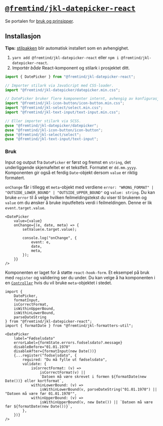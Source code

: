 # [`@fremtind/jkl-datepicker-react`](https://jokul.fremtind.no/komponenter/datepicker)

Se portalen for [bruk og prinsipper](https://jokul.fremtind.no/komponenter/datepicker).

## Installasjon

**Tips:** [stilpakken](../datepicker/) blir automatisk installert som en avhengighet.

1. `yarn add @fremtind/jkl-datepicker-react` eller `npm i @fremtind/jkl-datepicker-react`.
2. Importér _både_ React-komponent og stilark i prosjektet ditt.

```js
import { DatePicker } from "@fremtind/jkl-datepicker-react";

// Importer stilark via JavaScript med CSS-loader.
import "@fremtind/jkl-datepicker/datepicker.min.css";

// DatePicker bruker flere komponenter internt, avhengig av konfigurasjon. Select blir bare brukt i utvidet velger.
import "@fremtind/jkl-icon-button/icon-button.min.css";
import "@fremtind/jkl-select/select.min.css";
import "@fremtind/jkl-text-input/text-input.min.css";
```

```scss
// Eller importer stilark via SCSS.
@use "@fremtind/jkl-datepicker/datepicker";
@use "@fremtind/jkl-icon-button/icon-button";
@use "@fremtind/jkl-select/select";
@use "@fremtind/jkl-text-input/text-input";
```

### Bruk

Input og output fra `DatePicker` er først og fremst en `string`, det underliggende skjemafeltet er et tekstfelt. Formatet er `dd.mm.yyyy`. Komponenten gir også et ferdig `Date`-objekt dersom `value` er riktig formatert.

`onChange` får i tillegg et `meta`-objekt med verdiene `error: "WRONG_FORMAT" | "OUTSIDE_LOWER_BOUND" | "OUTSIDE_UPPER_BOUND"` og `value: string`. Du kan bruke `error` til å velge hvilken feilmeldingstekst du viser til brukeren og `value` om du ønsker å bruke inputfeltets verdi i feilmeldingen. Denne er lik `event.target.value`.

```tsx
<DatePicker
    value={value}
    onChange={(e, date, meta) => {
        setValue(e.target.value);

        console.log("onChange", {
            event: e,
            date,
            meta,
        });
    }}
/>
```

Komponenten er laget for å støtte `react-hook-form`. Et eksempel på bruk med `register` og validering ser du under. Du kan velge å ha komponenten i en [`Controller`](https://react-hook-form.com/advanced-usage#ControlledmixedwithUncontrolledComponents) hvis du vil bruke `meta`-objektet i stedet.

```tsx
import {
    DatePicker,
    formatInput,
    isCorrectFormat,
    isWithinUpperBound,
    isWithinLowerBound,
    parseDateString
} from "@fremtind/jkl-datepicker-react";
import { formatDate } from "@fremtind/jkl-formatters-util";

<DatePicker
    label="Fødselsdato"
    errorLabel={formState.errors.fodselsdato?.message}
    disableBefore="01.01.1970"
    disableAfter={formatInput(new Date())}
    {...register("fodselsdato", {
        required: "Du må fylle ut fødselsdato",
        validate: {
            isCorrectFormat: (v) =>
                isCorrectFormat(v) ||
                `Datoen må være skrevet i formen ${formatDate(new Date())} eller kortformat`,
            withinLowerBound: (v) =>
                isWithinLowerBound(v, parseDateString("01.01.1970") || "Datoen må være før 01.01.1970"",
            withinUpperBound: (v) =>
                isWithinUpperBound(v, new Date()) || `Datoen må være før ${formatDate(new Date())}`,
        },
    })}
/>
```
